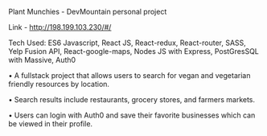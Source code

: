 Plant Munchies - DevMountain personal project

Link - http://198.199.103.230/#/

Tech Used: ES6 Javascript, React JS, React-redux, React-router, SASS, Yelp Fusion API, React-google-maps, Nodes JS with Express, PostGresSQL with Massive, Auth0

• A fullstack project that allows users to search for vegan and vegetarian friendly resources by location.

• Search results include restaurants, grocery stores, and farmers markets.

• Users can login with Auth0 and save their favorite businesses which can be viewed in their profile.
